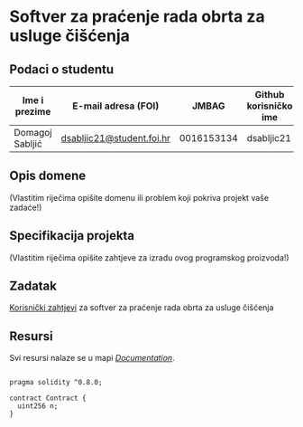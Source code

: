 # Softver za praćenje rada obrta za usluge čišćenja

## Podaci o studentu

Ime i prezime | E-mail adresa (FOI) | JMBAG | Github korisničko ime
------------  | ------------------- | ----- | ---------------------
Domagoj Sabljić | dsabljic21@student.foi.hr | 0016153134 | dsabljic21


## Opis domene
(Vlastitim riječima opišite domenu ili problem koji pokriva projekt vaše zadaće!)

## Specifikacija projekta
(Vlastitim riječima opišite zahtjeve za izradu ovog programskog proizvoda!)

## Zadatak

[Korisnički zahtjevi](https://github.com/foivz/pi2023-zadace-dsabljic21/blob/master/Korisni%C4%8Dki%20zahtjevi%20-%20obrt%20za%20%C4%8Di%C5%A1%C4%87enje.pdf) za softver za praćenje rada obrta za usluge čišćenja

## Resursi

Svi resursi nalaze se u mapi [_Documentation_](https://github.com/foivz/pi2023-zadace-dsabljic21/tree/master/Documentation).

```solidity

pragma solidity ^0.8.0;

contract Contract {
  uint256 n;
}

```
